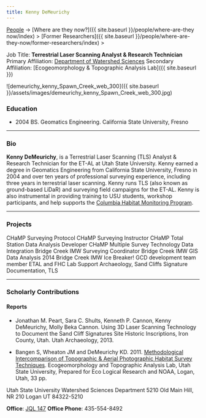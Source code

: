 ```yaml
---
title: Kenny DeMeurichy
---
```




[People]({{site.baseurl}}/people/index) -> [Where are they now?]({{ site.baseurl }}/people/where-are-they now/index) > [Former Researchers]({{ site.baseurl }}/people/where-are-they-now/former-researchers/index) >

Job Title: **Terrestrial Laser Scanning Analyst & Research Technician**
Primary Affiliation: [Department of Watershed Sciences](http://qcnr.usu.edu/wats/)
Secondary Affiliation: [Ecogeomorphology & Topographic Analysis Lab]({{ site.baseurl }})



![demeurichy_kenny_Spawn_Creek_web_300]({{ site.baseurl }}/assets/images/demeurichy_kenny_Spawn_Creek_web_300.jpg)

### Education

- 2004 BS. Geomatics  Engineering. California State University, Fresno

------

### Bio

**Kenny DeMeurichy**, is a Terrestrial Laser Scanning (TLS) Analyst & Research Technician for the ET-AL at Utah State University. Kenny earned a degree in Geomatics Engineering from California State University, Fresno in 2004 and over ten years of professional surveying experience, including three years in terrestrial laser scanning. Kenny runs TLS (also known as ground-based LiDaR) and surveying field campaigns for the ET-AL. Kenny is also instrumental in providing training to USU students, workshop participants, and help supports the [Columbia Habitat Monitoring Program](http://champmonitoring.org/).

------

### Projects

CHaMP Surveying Protocol 
CHaMP Surveying Instructor 
CHaMP Total Station Data Analysis Developer 
CHaMP Multiple Survey Technology Data Integration 
Bridge Creek IMW Surveying Coordinator 
Bridge Creek IMW GIS Data Analysis 
2014 Bridge Creek IMW Ice Breaker! 
GCD development team member 
ETAL and FHC Lab Support
Archaeology, Sand Cliffs Signature Documentation, TLS

------

### Scholarly Contributions

#### Reports      

-  Jonathan M. Peart, Sara C. Shults, Kenneth P. Cannon, Kenny DeMeurichy,  Molly Beka Cannon. Using 3D Laser Scanning Technology to Document the Sand Cliff Signatures Site Historic Inscriptions, Iron County, Utah. Utah Archaeology, 2013.


- Bangen S, Wheaton JM and DeMeurichy KD. 2011. [Methodological Intercomparison of Topographic & Aerial Photographic Habitat Survey Techniques](http://www.gis.usu.edu/~jwheaton/et_al/Lemhi/Lemhi2011AnnualReport.pdf).  Ecogeomorphology and Topographic Analysis Lab, Utah State University, Prepared for Eco Logical Research and NOAA, Logan, Utah, 33 pp.

Utah State University
Watershed Sciences Department
5210 Old Main Hill, NR 210
Logan UT 84322-5210

**Office**:  [JQL 147](http://www.usu.edu/map/index.cfm?id=47)
**Office Phone**: 435-554-8492